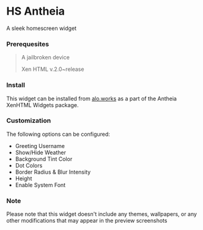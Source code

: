 # HS Antheia

A sleek homescreen widget

### Prerequesites

> A jailbroken device
>
> Xen HTML v.2.0~release

### Install

This widget can be installed from [alo.works](https://alo.works) as a part of the Antheia XenHTML Widgets package.

### Customization

The following options can be configured:

- Greeting Username
- Show/Hide Weather
- Background Tint Color
- Dot Colors
- Border Radius & Blur Intensity
- Height
- Enable System Font

### Note

Please note that this widget doesn't include any themes, wallpapers, or any other modifications that may appear in the preview screenshots
